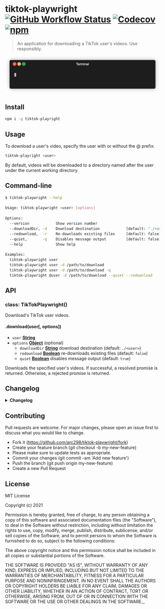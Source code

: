 # tiktok-playwright [![GitHub Workflow Status](https://img.shields.io/github/workflow/status/arc298/tiktok-playwright/build-test)](https://github.com/arc298/tiktok-playwright/actions)  [![Codecov](https://img.shields.io/codecov/c/github/arc298/tiktok-playwright)](https://app.codecov.io/gh/arc298/tiktok-playwright) [![npm](https://img.shields.io/npm/v/tiktok-playwright?color=blue)](https://www.npmjs.com/package/tiktok-playwright)

> An application for downloading a TikTok user's videos. Use responsibly.

![](docs/images/tiktok-playwright.gif)

## Install

```bash
npm i -g tiktok-playright
```

## Usage

To download a user's video, specify the user with or without the @ prefix:
```bash
tiktok-playright <user>
```
By default, videos will be downloaded to a directory named after the user under the current working directory.


## Command-line
```bash
$ tiktok-playwright --help

Usage: tiktok-playwright <user> [options]

Options:
  --version            Show version number             
  --downloadDir, -d    Download destination            [default: "./<user>"]
  --redownload,  -r    Re-downloads existing files     [default: false]
  --quiet,       -q    Disables message output         [default: false]
  --help               Show help                       

Examples:
  tiktok-playwright user
  tiktok-playwright user -d /path/to/download
  tiktok-playwright user -d /path/to/download -q
  tiktok-playwright @user -d /path/to/download --quiet --redownload
```

## API

### class: TikTokPlaywright()

Download's TikTok user videos.

#### .download(user[, options])

- `user`  **[String](https://developer.mozilla.org/en-US/docs/Web/JavaScript/Reference/Global_Objects/String)**
- `options`  **[Object](https://developer.mozilla.org/docs/Web/JavaScript/Reference/Global_Objects/Object)**  (optional)
    - `downloadDir` **[String](https://developer.mozilla.org/en-US/docs/Web/JavaScript/Reference/Global_Objects/String)** download destination (default: `./<user>`)
    - `redownload` **[Boolean](https://developer.mozilla.org/en-US/docs/Web/JavaScript/Reference/Global_Objects/Boolean)** re-downloads existing files  (default: `false`)
    - `quiet` **[Boolean](https://developer.mozilla.org/en-US/docs/Web/JavaScript/Reference/Global_Objects/Boolean)** disables message output (default: `true`)

Downloads the specified user's videos.
If successful, a resolved promise is returned.
Otherwise, a rejected promise is returned.


## Changelog
<details>
 <summary><strong>Changelog</strong></summary>

##### Latest

##### `0.0.5`

- Initial version

</details>

## Contributing
Pull requests are welcome. For major changes, please open an issue first to discuss what you would like to change.

- Fork it (https://github.com/arc298/tiktok-playwright/fork)
- Create your feature branch (git checkout -b my-new-feature)
- Please make sure to update tests as appropriate.
- Commit your changes (git commit -am 'Add new feature')
- Push the branch (git push origin my-new-feature)
- Create a new Pull Request

## License
MIT License

Copyright (c) 2021

Permission is hereby granted, free of charge, to any person obtaining a copy
of this software and associated documentation files (the "Software"), to deal
in the Software without restriction, including without limitation the rights
to use, copy, modify, merge, publish, distribute, sublicense, and/or sell
copies of the Software, and to permit persons to whom the Software is
furnished to do so, subject to the following conditions:

The above copyright notice and this permission notice shall be included in all
copies or substantial portions of the Software.

THE SOFTWARE IS PROVIDED "AS IS", WITHOUT WARRANTY OF ANY KIND, EXPRESS OR
IMPLIED, INCLUDING BUT NOT LIMITED TO THE WARRANTIES OF MERCHANTABILITY,
FITNESS FOR A PARTICULAR PURPOSE AND NONINFRINGEMENT. IN NO EVENT SHALL THE
AUTHORS OR COPYRIGHT HOLDERS BE LIABLE FOR ANY CLAIM, DAMAGES OR OTHER
LIABILITY, WHETHER IN AN ACTION OF CONTRACT, TORT OR OTHERWISE, ARISING FROM,
OUT OF OR IN CONNECTION WITH THE SOFTWARE OR THE USE OR OTHER DEALINGS IN THE
SOFTWARE._

